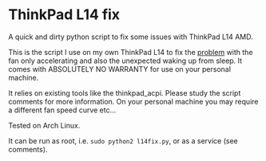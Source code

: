 # ThinkPad L14 fix

A quick and dirty python script to fix some issues with ThinkPad L14 AMD.

This is the script I use on my own ThinkPad L14 to fix the [problem](https://forums.lenovo.com/topic/findpost/1304/5044792/5164364) with the fan only accelerating and also the unexpected waking up from sleep. It comes with ABSOLUTELY NO WARRANTY for use on your personal machine.

It relies on existing tools like the thinkpad_acpi. Please study the script comments for more information. On your personal machine you may require a different fan speed curve etc...

Tested on Arch Linux.

It can be run as root, i.e. ```sudo python2 l14fix.py```, or as a service (see comments).
